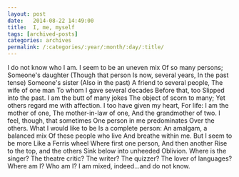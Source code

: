 ```yaml
---
layout: post
date:	2014-08-22 14:49:00
title:  I, me, myself
tags: [archived-posts]
categories: archives
permalink: /:categories/:year/:month/:day/:title/
---
```

I do not know who I am.
I seem to be an uneven mix
Of so many persons;
Someone's daughter
(Though that person
Is now, several years,
In the past tense)
Someone's sister
(Also in the past)
A friend to several people,
The wife of one man
To whom I gave several decades
Before that, too
Slipped into the past.
I am the butt of many jokes
The object of scorn to many;
Yet others regard me with affection.
I too have given my heart,
For life:
I am the mother of one,
The mother-in-law of one,
And the grandmother of two.
I feel, though, that sometimes
One person in me predominates
Over the others.
What I would like to be 
Is a complete person:
An amalgam, a balanced mix
Of these people who live
And breathe within me.
But I seem to be more 
Like a Ferris wheel
Where first one person,
And then another
Rise to the top, and the others
Sink below into unheeded
Oblivion. Where is the singer?
The theatre critic? The writer?
The quizzer? The lover of languages?
Where am I? Who am I?
I am mixed, indeed...and do not know.
